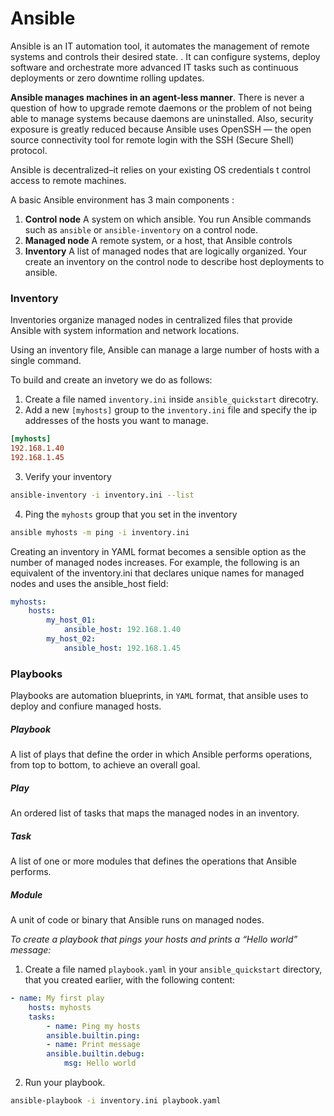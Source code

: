 # Ansible
Ansible is an IT automation tool, it automates the management of remote systems and controls their desired state. . It can configure systems, deploy software and orchestrate more advanced IT tasks such as continuous deployments or zero downtime rolling updates. 


**Ansible manages machines in an agent-less manner**. There is never a question of how to upgrade remote daemons or the problem of not being able to manage systems because daemons are uninstalled. Also, security exposure is greatly reduced because Ansible uses OpenSSH — the open source connectivity tool for remote login with the SSH (Secure Shell) protocol.

Ansible is decentralized–it relies on your existing OS credentials t control access to remote machines.

A basic Ansible environment has 3 main components :
1. **Control node**
A system on which ansible. You run Ansible commands such as	`ansible` or `ansible-inventory` on a control node.
2. **Managed node**
A remote system, or a host, that Ansible controls
3. **Inventory**
A list of managed nodes that are logically organized. Your create an inventory on the control node to describe host deployments to ansible.




### Inventory
Inventories organize managed nodes in centralized files that provide Ansible with system information and network locations. 

Using an inventory file, Ansible can manage a large number of hosts with a single command. 


To build and create an invetory we do as follows:


1. Create a file named `inventory.ini` inside `ansible_quickstart` direcotry. 
2. Add a new `[myhosts]` group to the `inventory.ini` file and specify the ip addresses of the hosts you want to manage.
```ini
[myhosts]
192.168.1.40
192.168.1.45
```

3. Verify your inventory
```sh
ansible-inventory -i inventory.ini --list
```

4. Ping the `myhosts` group that you set in the inventory
```sh
ansible myhosts -m ping -i inventory.ini
```


Creating an inventory in YAML format becomes a sensible option as the number of managed nodes increases. For example, the following is an equivalent of the inventory.ini that declares unique names 
for managed nodes and uses the ansible_host field:

```yaml
myhosts:
	hosts:
		my_host_01:
			ansible_host: 192.168.1.40
		my_host_02:
			ansible_host: 192.168.1.45

```



### Playbooks
Playbooks are automation blueprints, in `YAML` format, that ansible uses to deploy and confiure managed hosts.

##### Playbook
A list of plays that define the order in which Ansible performs operations, from top to bottom, to achieve an overall goal. 

##### Play
An ordered list of tasks that maps the managed nodes in an inventory.

##### Task
A list of one or more modules that defines the operations that Ansible performs.


##### Module
A unit of code or binary that Ansible runs on managed nodes. 


*To create a playbook that pings your hosts and prints a “Hello world” message:*

1. Create a file named `playbook.yaml` in your `ansible_quickstart` directory, that you created earlier, with the following content:

```yaml
- name: My first play
 	hosts: myhosts
	tasks:
		- name: Ping my hosts
		ansible.builtin.ping:
		- name: Print message
		ansible.builtin.debug:
			msg: Hello world
```

2. Run your playbook.
```sh
ansible-playbook -i inventory.ini playbook.yaml
```

